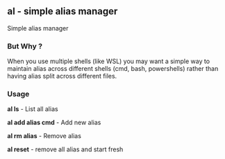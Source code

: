 ## al - simple alias manager

Simple alias manager

### But Why ?

When you use multiple shells (like WSL) you may want a simple way to maintain
alias across different shells (cmd, bash, powershells) rather than having alias
split across different files.

### Usage

**al ls** - List all alias

**al add alias cmd** - Add new alias

**al rm alias** - Remove alias

**al reset** - remove all alias and start fresh
